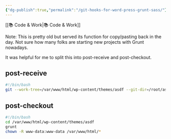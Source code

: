 ```yaml
---
{"dg-publish":true,"permalink":"/git-hooks-for-word-press-grunt-sass/"}
---
```



[[📚 Code & Work\|📚 Code & Work]]

Note: This is pretty old but served its function for copy/pasting back in the day. Not sure how many folks are starting new projects with Grunt nowadays.

It was helpful for me to split this into post-receive and post-checkout.

## post-receive

```bash
#!/bin/bash
git --work-tree=/var/www/html/wp-content/themes/asdf --git-dir=/root/asdf.git checkout -f
```

## post-checkout

```bash
#!/bin/bash
cd /var/www/html/wp-content/themes/asdf
grunt
chown -R www-data:www-data /var/www/html/*
```
